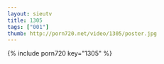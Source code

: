 ```yaml
--- 
layout: sieutv
title: 1305
tags: ["001"]
thumb: http://porn720.net/video/1305/poster.jpg
---
```

{% include porn720 key="1305" %} 
